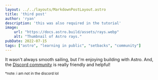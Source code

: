 ```yaml
---
layout: ../../layouts/MarkdownPostLayout.astro
title: 'third post'
author: 'ryan'
description: 'this was also required in the tutorial'
image:
    url: "https://docs.astro.build/assets/rays.webp"
    alt: "Thumbnail of Astro rays."
pubDate: 2022-07-15
tags: ["astro", "learning in public", "setbacks", "community"]
---
```

It wasn't always smooth sailing, but I'm enjoying building with Astro. And, the [Discord community](https://astro.build/chat) is really friendly and helpful!

<sub>*note: i am not in the discord lol</sub>